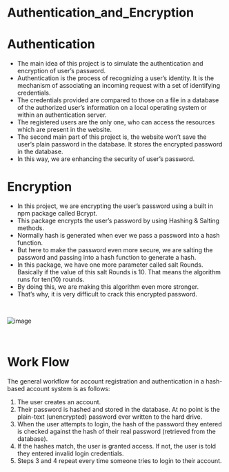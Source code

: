 # Authentication_and_Encryption

# Authentication

<ul>
<li>The main idea of this project is to simulate the authentication and encryption of user’s password.</li>
<li>Authentication is the process of recognizing a user’s identity. It is the mechanism of associating an incoming request with a set of identifying credentials. </li>
<li>The credentials provided are compared to those on a file in a database of the authorized user’s information on a local operating system or within an authentication server.</li>
<li>The registered users are the only one, who can access the resources which are present in the website.</li>
<li>The second main part of this project is, the website won’t save the user’s plain password in the database. It stores the encrypted password in the database.</li>
<li>In this way, we are enhancing the security of user’s password.</li>
</ul>

# Encryption

<ul>
<li>In this project, we are encrypting the user’s password using a built in npm package called Bcrypt.</li>
<li>This package encrypts the user’s password by using Hashing & Salting methods.</li>
<li>Normally hash is generated when ever we pass a password into a hash function.</li>
<li>But here to make the password even more secure, we are salting the password and passing into a hash function to generate a hash.</li>
<li>In this package, we have one more parameter called salt Rounds. Basically if the value of this salt Rounds is 10. That means the algorithm runs for ten(10) rounds.</li>
<li>By doing this, we are making this algorithm even more stronger.</li>
<li>That’s why, it is very difficult to crack this encrypted password.</li>
</ul>
<br>

![image](https://user-images.githubusercontent.com/62476583/116648501-d21b6300-a99a-11eb-93df-f9d50b974e90.png)

<br>

# Work Flow

The general workflow for account registration and authentication in a hash-based account system is as follows:<br>
<ol>
  <li>The user creates an account.</li>
  <li>Their password is hashed and stored in the database. At no point is the plain-text (unencrypted) password ever written to the hard drive.</li>
  <li>When the user attempts to login, the hash of the password they entered is checked against the hash of their real password (retrieved from the database).</li>
  <li>If the hashes match, the user is granted access. If not, the user is told they entered invalid login credentials.</li>
  <li>Steps 3 and 4 repeat every time someone tries to login to their account.</li>
</ol>
